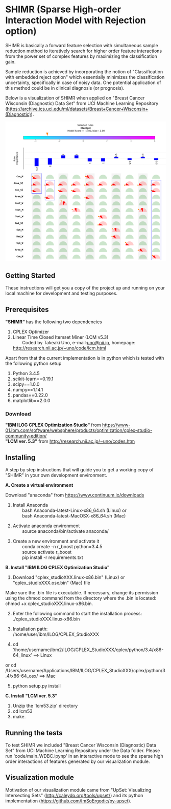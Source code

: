 # SHIMR (Sparse High-order Interaction Model with Rejection option)
SHIMR is basically a forward feature selection with simultaneous sample reduction method to iteratively search for higher order feature interactions from the power set of complex features by maximizing the classification gain.

Sample reduction is achieved by incorporating the notion of "Classification with embedded reject option" which essentially minimizes the classification uncertainty, specifically in case of noisy data. One potential application of this method could be in clinical diagnosis (or prognosis). 

Below is a visualization of SHIMR when applied on "Breast Cancer Wisconsin (Diagnostic) Data Set" from UCI Machine Learning Repository (https://archive.ics.uci.edu/ml/datasets/Breast+Cancer+Wisconsin+(Diagnostic)).

<img src="Images/figure_RID_91550.png" width="800">



## Getting Started
These instructions will get you a copy of the project up and running on your local machine for development and testing purposes.
## Prerequisites
<b> "SHIMR" </b> has the following two dependencies <br/>
1) CPLEX Optimizer  <br/>
2) Linear Time Closed Itemset Miner (LCM v5.3)  <br/>
&emsp; &ensp; Coded by Takeaki Uno,   e-mail:uno@nii.jp, 
homepage:   http://research.nii.ac.jp/~uno/code/lcm.html

Apart from that the current implementation is in python which is tested with the following python setup <br/>

1) Python 3.4.5 <br/>
2) scikit-learn==0.19.1 <br/>
3) scipy==1.0.0 <br/>
4) numpy==1.14.1 <br/>
5) pandas==0.22.0 <br/>
5) matplotlib==2.0.0 <br/>

### Download <br/>
<b> "IBM ILOG CPLEX Optimization Studio" </b>  from  https://www-01.ibm.com/software/websphere/products/optimization/cplex-studio-community-edition/ <br/>
<b> "LCM ver. 5.3" </b>  from  http://research.nii.ac.jp/~uno/codes.htm


## Installing
A step by step instructions that will guide you to get a working copy of "SHIMR" in your own development environment.

<b> A.  Create a virtual environment </b>

Download "anaconda" from https://www.continuum.io/downloads <br/>

1) Install Anaconda <br/>
&emsp; &ensp;  bash Anaconda-latest-Linux-x86_64.sh (Linux)  or <br/>
&emsp; &ensp;  bash Anaconda-latest-MacOSX-x86_64.sh (Mac) <br/>

2) Activate anaconda environment  <br/>
&emsp; &ensp; source anaconda/bin/activate anaconda/

3) Create a new environment and activate it <br/>
&emsp; &ensp; conda create -n r_boost python=3.4.5 <br/>
&emsp; &ensp; source activate r_boost <br/>
&emsp; &ensp; pip install -r requirements.txt <br/>


<b> B.  Install "IBM ILOG CPLEX Optimization Studio" </b>

1) Download "cplex_studioXXX.linux-x86.bin" (Linux) or "cplex_studioXXX.osx.bin" (Mac) file <br/>

Make sure the .bin file is executable. If necessary, change its permission using the chmod command from the directory where the .bin is located: <br/>
chmod +x cplex_studioXXX.linux-x86.bin. <br/>

2) Enter the following command to start the installation process: <br/>
./cplex_studioXXX.linux-x86.bin <br/>

3) Installation path: <br/>
/home/user/ibm/ILOG/CPLEX_StudioXXX <br/>
4) cd ‘/home/username/ibm2/ILOG/CPLEX_StudioXXX/cplex/python/3.4/x86-64_linux’ ==> Linux <br/>

or cd  /Users/username/Applications/IBM/ILOG/CPLEX_StudioXXX/cplex/python/3.4/x86-64_osx/ ==> Mac <br/>

5) python setup.py install <br/>

<b> C.  Install "LCM ver. 5.3" </b>

1) Unzip the 'lcm53.zip' directory <br/>
2) cd lcm53 <br/>
3) make. <br/>

## Running the tests
To test SHIMR we included "Breast Cancer Wisconsin (Diagnostic) Data Set" 
from UCI Machine Learning Repository under the Data folder.
Please run 'code/main_WDBC.ipynp' in an interactive mode to see the sparse high order interactions of features generated by
our visualization module.

## Visualization module
Motivation of our visualization module came from "UpSet: Visualizing Intersecting Sets" (http://caleydo.org/tools/upset/) and its python implementation (https://github.com/ImSoErgodic/py-upset).





